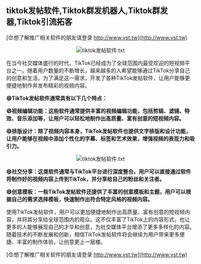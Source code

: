 ## **tiktok发帖软件,Tiktok群发机器人,Tiktok群发器,Tiktok引流拓客**

[😍想了解推广相关软件的朋友请登录 http://www.vst.tw](http://www.vst.tw)

 <center><img src="https://vst.tw/MP4/tuiguang/png/7.png" alt="tiktok发帖软件.txt"></center>

在当今社交媒体盛行的时代，TikTok已经成为了全球范围内最受欢迎的短视频平台之一。随着用户数量的不断增长，越来越多的人希望能够通过TikTok分享自己的创意和生活。为了满足这一需求，开发了各种TikTok发帖软件，让用户能够更便捷地制作并发布精彩的视频内容。

**😄TikTok发帖软件通常具有以下几个特点：**

**😄视频编辑功能：这些软件通常提供丰富的视频编辑功能，包括剪辑、滤镜、特效、音乐添加等，让用户可以轻松地制作出高质量、富有创意的短视频内容。**

**😄排版设计：除了视频内容本身，TikTok发帖软件也提供文字排版和设计功能，让用户能够在视频中添加个性化的字幕、标签和艺术效果，增强视频的表现力和吸引力。**

 <center><img src="https://vst.tw/MP4/tuiguang/png/5.png" alt="tiktok发帖软件.txt"></center>

**😄社交分享：这类软件通常与TikTok平台进行深度整合，用户可以直接通过软件将制作好的视频内容上传到TikTok，并分享给自己的粉丝和关注者。**

**😄创意模板：一些TikTok发帖软件还提供了丰富的创意模板和主题，用户可以根据自己的需求选择模板，快速制作出符合特定风格的视频内容。**

使用TikTok发帖软件，用户可以更加便捷地制作出高质量、富有创意的短视频内容，并将其分享给全球范围内的观众。这不仅丰富了TikTok上的内容形式，也让更多的人能够展现自己的才华和创意，为社交媒体平台增添了更多多样化的内容。随着技术的不断发展和创新，相信TikTok发帖软件将会继续为用户带来更多便捷、丰富的制作体验，让创意更上一层楼。

[😍想了解推广相关软件的朋友请登录 http://www.vst.tw](http://www.vst.tw)



